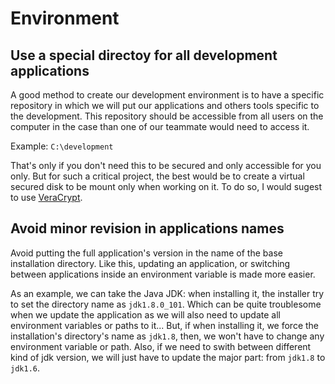 # Environment

## Use a special directoy for all development applications

A good method to create our development environment is to have a specific repository in which we will put our applications and others tools specific to the development.
This repository should be accessible from all users on the computer in the case than one of our teammate would need to access it.

Example: `C:\development`

That's only if you don't need this to be secured and only accessible for you only. But for such a critical project, the best would be to create a virtual secured disk to be mount only when working on it. To do so, I would sugest to use [VeraCrypt](https://veracrypt.codeplex.com/).

## Avoid minor revision in applications names

Avoid putting the full application's version in the name of the base installation directory. Like this, updating an application, or switching between applications inside an environment variable is made more easier.

As an example, we can take the Java JDK: when installing it, the installer try to set the directory name as `jdk1.8.0_101`. Which can be quite troublesome when we update the application as we will also need to update all environment variables or paths to it...
But, if when installing it, we force the installation's directory's name as `jdk1.8`, then, we won't have to change any environment variable or path. Also, if we need to swith between different kind of jdk version, we will just have to update the major part: from `jdk1.8` to `jdk1.6`.
